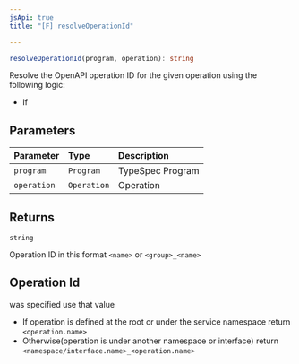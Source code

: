 ```yaml
---
jsApi: true
title: "[F] resolveOperationId"

---
```

```ts
resolveOperationId(program, operation): string
```

Resolve the OpenAPI operation ID for the given operation using the following logic:
- If

## Parameters

| Parameter | Type | Description |
| :------ | :------ | :------ |
| `program` | `Program` | TypeSpec Program |
| `operation` | `Operation` | Operation |

## Returns

`string`

Operation ID in this format `<name>` or `<group>_<name>`

## Operation Id

was specified use that value
- If operation is defined at the root or under the service namespace return `<operation.name>`
- Otherwise(operation is under another namespace or interface) return `<namespace/interface.name>_<operation.name>`
